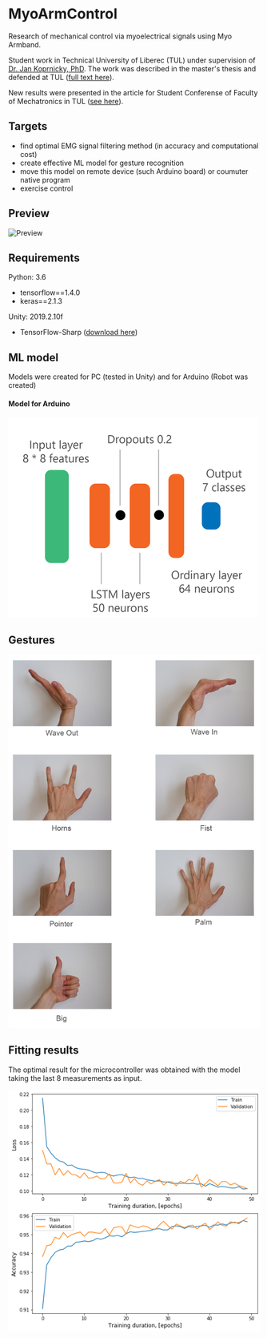 # MyoArmControl
Research of mechanical control via myoelectrical signals using Myo Armband. 

Student work in Technical University of Liberec (TUL) under supervision of [Dr. Jan Koprnicky, PhD](https://www.fm.tul.cz/personal/jan.koprnicky).
The work was described in the master's thesis and defended at TUL ([full text here](Papers/thesis.pdf)).

New results were presented in the article for Student Conferense of Faculty of Mechatronics in TUL ([see here](Papers/skfm.pdf)).

## Targets

- find optimal EMG signal filtering method (in accuracy and computational cost)
- create effective ML model for gesture recognition
- move this model on remote device (such Arduino board) or  coumuter native program
- exercise control

## Preview

![Preview](Images/gif.gif)<!-- .element height="50%" width="50%" -->

## Requirements 
Python: 3.6
- tensorflow==1.4.0
- keras==2.1.3

Unity: 2019.2.10f
- TensorFlow-Sharp ([download here](https://s3.amazonaws.com/unity-ml-agents/0.5/TFSharpPlugin.unitypackage))

## ML model

Models were created for PC (tested in Unity) and for Arduino (Robot was created)

#### Model for Arduino

![Model for Arduino](Images/schemeheavymodern.png)<!-- .element height="50%" width="50%" -->

## Gestures

![Gestures](Images/gestures.png)

## Fitting results

The optimal result for the microcontroller was obtained with the model taking the last 8 measurements as input.

![Model for Arduino](Images/7gesturesLSTMNew.png)

